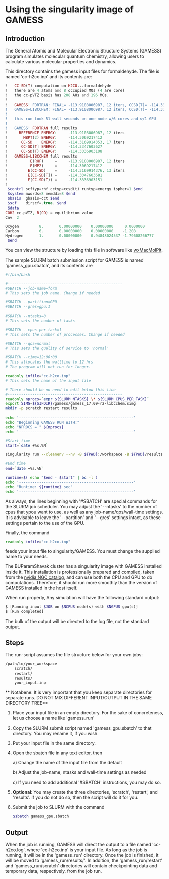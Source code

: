 # Using the singularity image of GAMESS

## Introduction
The General Atomic and Molecular Electronic Structure Systems (GAMESS) program simulates molecular quantum chemistry, allowing users to calculate various molecular properties and dynamics.

This directory contains the gamess input files for formaldehyde. The file is named 'cc-h2co.inp' and its contents are:

```php
!   CC-SD(T) computation on H2CO...formaldehyde
!   there are 4 atoms and 8 occupied MOs (4 are core)
!   the cc-pVTZ basis has 208 AOs and 196 MOs.
!
!   GAMESS' FORTRAN: FINAL= -113.9108006987, 12 iters, CCSD(T)= -114.3336903108
!   GAMESS+LIBCCHEM: FINAL= -113.9108006987, 12 iters, CCSD(T)= -114.3336903151
!
!   this run took 51 wall seconds on one node w/6 cores and w/1 GPU
!
!   GAMESS' FORTRAN full results
!     REFERENCE ENERGY:     -113.9108006987, 12 iters
!       MBPT(2) ENERGY:     -114.3069217412
!      CC-SD    ENERGY:     -114.3169914353, 17 iters
!      CC-SD[T] ENERGY:     -114.3347603627
!      CC-SD(T) ENERGY:     -114.3336903108
!   GAMESS+LIBCCHEM full results
!          E(RHF)     =     -113.9108006987, 12 iters
!          E(MP2)     =     -114.3069217412
!         E(CC-SD)    =     -114.3169914376, 13 iters
!         E(CC-SD[T]) =     -114.3347603681
!         E(CC-SD(T)) =     -114.3336903151
!
 $contrl scftyp=rhf cctyp=ccsd(t) runtyp=energy ispher=1 $end
 $system mwords=8 memddi=8 $end
 $basis  gbasis=cct $end
 $scf    dirscf=.true. $end
 $data
COH2 cc-pVTZ, R(CO) = equilibrium value
Cnv  2

Oxygen         8.       0.00000000    0.00000000     0.0000000
Carbon         6.       0.00000000    0.00000000    -1.208
Hydrogen       1.       0.00000000    0.94848024537 -1.79608266777
 $end

```

You can view the structure by loading this file in software like [wxMacMolPlt](https://brettbode.github.io/wxmacmolplt/).


The sample SLURM batch submission script for GAMESS is named 'gamess_gpu.sbatch', and its contents are

```bash
#!/bin/bash

#---------------------------------------------------
#SBATCH --job-name=form
# This sets the job name. Change if needed

#SBATCH --partition=GPU
#SBATCH --gres=gpu:1

#SBATCH --ntasks=8
# This sets the number of tasks

#SBATCH --cpus-per-task=1
# This sets the number of processes. Change if needed

#SBATCH --qos=normal
# This sets the quality of service to 'normal'

#SBATCH --time=12:00:00
# This allocates the walltime to 12 hrs
# The program will not run for longer.

readonly infile="cc-h2co.inp"
# This sets the name of the input file

# There should be no need to edit below this line
#---------------------------------------------------
readonly nprocs=`expr ${SLURM_NTASKS} \* ${SLURM_CPUS_PER_TASK}`
export SIMG=${SIFDIR}/gamess/gamess_17.09-r2-libcchem.simg
mkdir -p scratch restart results

echo '---------------------------------------------------'
echo "Beginning GAMESS RUN WITH:"
echo "NPROCS = " ${nprocs}
echo '---------------------------------------------------'

#Start time
start=`date +%s.%N`

singularity run --cleanenv --nv -B ${PWD}:/workspace -B ${PWD}/results:/results ${SIMG} -c "cd /workspace && rungms ${infile} -p ${nprocs}"

#End time
end=`date +%s.%N`

runtime=$( echo "$end - $start" | bc -l )
echo '---------------------------------------------------'
echo "Runtime: ${runtime} sec"
echo '---------------------------------------------------'

```

As always, the lines beginning with '#SBATCH' are special commands for the SLURM job scheduler. You may adjust the '--ntasks' to the number of cpus that ypou want to use, as well as any job-name/qos/wall-time settings. It is advisable to leave the '--partition' and '--gres' settings intact, as these settings pertain to the use of the GPU.

Finally, the command 

```bash
readonly infile="cc-h2co.inp"
```

feeds your input file to singularity/GAMESS. You must change the supplied name to your needs.

The BUParamShavak cluster has a singularity image with GAMESS installed inside it. This installation is professionally prepared and compiled, taken from the [nvidia NGC catalog](https://catalog.ngc.nvidia.com/orgs/hpc/containers/gamess), and can use both the CPU and GPU to do computations. Therefore, it should run more smoothly than the version of GAMESS installed in the host itself.

When run properly, Any simulation will have the following standard output:

```php
$ [Running input $JOB on $NCPUS node(s) with $NGPUS gpu(s)]
$ [Run completed]

```

The bulk of the output will be directed to the log file, not the standard output.

## Steps

The run-script assumes the file structure below for your own jobs:

```bash
/path/to/your_workspace
    scratch/
    restart/
    results/
    your_input.inp
```

** Notabene: It is very important that you keep separate directories for separate runs. DO NOT MIX DIFFERENT INPUT/OUTPUT IN THE SAME DIRECTORY TREE**

1. Place your input file in an empty directory. For the sake of concreteness, let us choose a name like 'gamess_run'
2. Copy the SLURM submit script named 'gamess_gpu.sbatch' to that directory. You may rename it, if you wish.
3. Put your input file in the same directory.
4. Open the sbatch file in any text editor, then

   a) Change the name of the input file from the default
   
   b) Adjust the job-name, ntasks and wall-time settings as needed
   
   c) If you need to add additional '#SBATCH' instructions, you may do so.
   

5. **Optional**: You may create the three directories, 'scratch', 'restart', and 'results'. if you do not do so, then the script will do it for you.
   
6.  Submit the job to SLURM with the command 

    ```bash
    $sbatch gamess_gpu.sbatch
    ```


## Output

When the job is running, GAMESS will direct the output to a file named 'cc-h2co.log', where 'cc-h2co.inp' is your input file. As long as the job is running, it will be in the 'gamess_run' directory. Once the job is finished, it will be moved to 'gamess_run/results/'. In addition, the 'gamess_run/restart' and 'gamess_run/scratch' directories will contain checkpointing data and temporary data, respectively, from the job run. 

